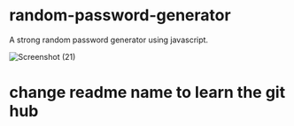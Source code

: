 # random-password-generator
 A strong random password generator using javascript.

![Screenshot (21)](https://github.com/barun032/random-password-generator/assets/107342609/0912c893-e0c4-4fcc-a3c6-74bf2918b135)

# change readme name to learn the git hub